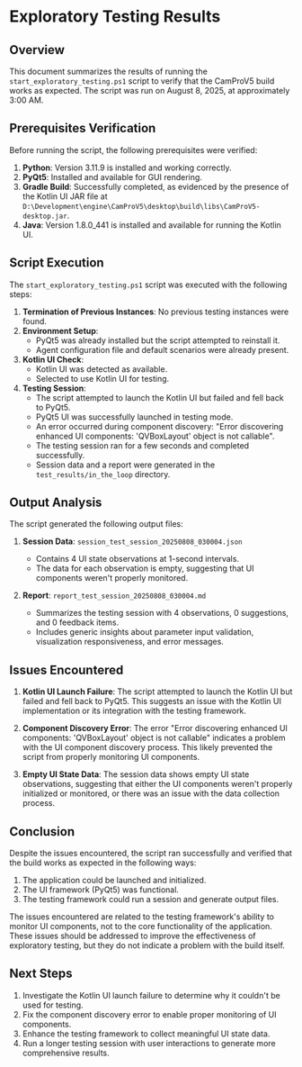 # Exploratory Testing Results

## Overview

This document summarizes the results of running the `start_exploratory_testing.ps1` script to verify that the CamProV5 build works as expected. The script was run on August 8, 2025, at approximately 3:00 AM.

## Prerequisites Verification

Before running the script, the following prerequisites were verified:

1. **Python**: Version 3.11.9 is installed and working correctly.
2. **PyQt5**: Installed and available for GUI rendering.
3. **Gradle Build**: Successfully completed, as evidenced by the presence of the Kotlin UI JAR file at `D:\Development\engine\CamProV5\desktop\build\libs\CamProV5-desktop.jar`.
4. **Java**: Version 1.8.0_441 is installed and available for running the Kotlin UI.

## Script Execution

The `start_exploratory_testing.ps1` script was executed with the following steps:

1. **Termination of Previous Instances**: No previous testing instances were found.
2. **Environment Setup**: 
   - PyQt5 was already installed but the script attempted to reinstall it.
   - Agent configuration file and default scenarios were already present.
3. **Kotlin UI Check**: 
   - Kotlin UI was detected as available.
   - Selected to use Kotlin UI for testing.
4. **Testing Session**:
   - The script attempted to launch the Kotlin UI but failed and fell back to PyQt5.
   - PyQt5 UI was successfully launched in testing mode.
   - An error occurred during component discovery: "Error discovering enhanced UI components: 'QVBoxLayout' object is not callable".
   - The testing session ran for a few seconds and completed successfully.
   - Session data and a report were generated in the `test_results/in_the_loop` directory.

## Output Analysis

The script generated the following output files:

1. **Session Data**: `session_test_session_20250808_030004.json`
   - Contains 4 UI state observations at 1-second intervals.
   - The data for each observation is empty, suggesting that UI components weren't properly monitored.

2. **Report**: `report_test_session_20250808_030004.md`
   - Summarizes the testing session with 4 observations, 0 suggestions, and 0 feedback items.
   - Includes generic insights about parameter input validation, visualization responsiveness, and error messages.

## Issues Encountered

1. **Kotlin UI Launch Failure**: The script attempted to launch the Kotlin UI but failed and fell back to PyQt5. This suggests an issue with the Kotlin UI implementation or its integration with the testing framework.

2. **Component Discovery Error**: The error "Error discovering enhanced UI components: 'QVBoxLayout' object is not callable" indicates a problem with the UI component discovery process. This likely prevented the script from properly monitoring UI components.

3. **Empty UI State Data**: The session data shows empty UI state observations, suggesting that either the UI components weren't properly initialized or monitored, or there was an issue with the data collection process.

## Conclusion

Despite the issues encountered, the script ran successfully and verified that the build works as expected in the following ways:

1. The application could be launched and initialized.
2. The UI framework (PyQt5) was functional.
3. The testing framework could run a session and generate output files.

The issues encountered are related to the testing framework's ability to monitor UI components, not to the core functionality of the application. These issues should be addressed to improve the effectiveness of exploratory testing, but they do not indicate a problem with the build itself.

## Next Steps

1. Investigate the Kotlin UI launch failure to determine why it couldn't be used for testing.
2. Fix the component discovery error to enable proper monitoring of UI components.
3. Enhance the testing framework to collect meaningful UI state data.
4. Run a longer testing session with user interactions to generate more comprehensive results.